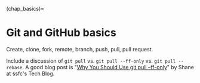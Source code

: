 (chap_basics)=
# Git and GitHub basics

Create, clone, fork, remote, branch, push, pull, pull request.

Include a discussion of `git pull` vs. `git pull --ff-only` vs. `git pull --rebase`. A good blog post is "[Why You Should Use git pull –ff-only](https://blog.sffc.xyz/post/185195398930/why-you-should-use-git-pull-ff-only)" by Shane at ssfc's Tech Blog.
